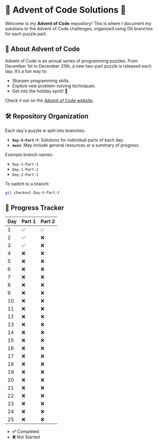 # 🎄 Advent of Code Solutions 🎄

Welcome to my **Advent of Code** repository! This is where I document my solutions to the Advent of Code challenges, organized using Git branches for each puzzle part.

## 📅 About Advent of Code
Advent of Code is an annual series of programming puzzles. From December 1st to December 25th, a new two-part puzzle is released each day. It’s a fun way to:
- Sharpen programming skills.
- Explore new problem-solving techniques.
- Get into the holiday spirit! 🎅

Check it out on the [Advent of Code website](https://adventofcode.com).

## 🛠️ Repository Organization
Each day's puzzle is split into branches:
- **`Day-X-Part-Y`**: Solutions for individual parts of each day.
- **`main`**: May include general resources or a summary of progress.

Example branch names:
- `Day-1-Part-1`
- `Day-1-Part-2`
- `Day-2-Part-1`

To switch to a branch:
```bash
git checkout Day-X-Part-Y
```
## 🌟 Progress Tracker

| Day  | Part 1 | Part 2 |
|------|--------|--------|
| 1    | ✅ | ✅ |
| 2    | ✅ | ❌ |
| 3    | ✅ | ❌ |
| 4    | ❌ | ❌ |
| 5    | ❌ | ❌ |
| 6    | ❌ | ❌ |
| 7    | ❌ | ❌ |
| 8    | ❌ | ❌ |
| 9    | ❌ | ❌ |
| 10   | ❌ | ❌ |
| 11   | ❌ | ❌ |
| 12   | ❌ | ❌ |
| 13   | ❌ | ❌ |
| 14   | ❌ | ❌ |
| 15   | ❌ | ❌ |
| 16   | ❌ | ❌ |
| 17   | ❌ | ❌ |
| 18   | ❌ | ❌ |
| 19   | ❌ | ❌ |
| 20   | ❌ | ❌ |
| 21   | ❌ | ❌ |
| 22   | ❌ | ❌ |
| 23   | ❌ | ❌ |
| 24   | ❌ | ❌ |
| 25   | ❌ | ❌ |

- **✅** Completed
- **❌** Not Started
